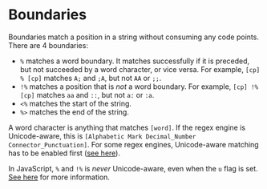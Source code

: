 # Boundaries

Boundaries match a position in a string without consuming any code points. There are 4 boundaries:

- <rulex>`%` matches a word boundary. It matches successfully if it is preceded,
  but not succeeded by a word character, or vice versa.
  For example, <rulex>`[cp] % [cp]` matches `A;` and `;A`, but not `AA` or `;;`.
- <rulex>`!%` matches a position that is _not_ a word boundary.
  For example, <rulex>`[cp] !% [cp]` matches `aa` and `::`, but not `a:` or `:a`.
- <rulex>`<%` matches the start of the string.
- <rulex>`%>` matches the end of the string.

A word character is anything that matches <rulex>`[word]`. If the regex engine is Unicode-aware,
this is <rulex>`[Alphabetic Mark Decimal_Number Connector_Punctuation]`. For some regex engines,
Unicode-aware matching has to be enabled first ([see here](./enabling-unicode-support.md)).

In JavaScript, <rulex>`%` and <rulex>`!%` is _never_ Unicode-aware, even when the `u` flag is set.
[See here](./enabling-unicode-support.md#javascript) for more information.
